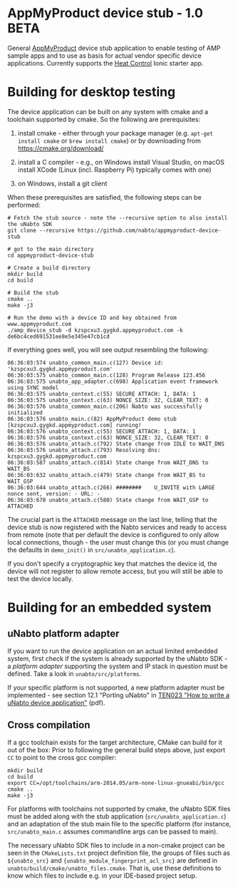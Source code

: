 # AppMyProduct device stub - 1.0 BETA

General [AppMyProduct](https://www.appmyproduct.com) device stub
application to enable testing of AMP sample apps and to use as basis
for actual vendor specific device applications. Currently supports the
[Heat Control](https://github.com/nabto/ionic-starter-nabto) Ionic
starter app.

# Building for desktop testing

The device application can be built on any system with cmake and a toolchain supported by cmake. So the following are prerequisites:

1. install cmake - either through your package manager (e.g. `apt-get install cmake` or `brew install cmake`) or by downloading from https://cmake.org/download/

2. install a C compiler - e.g., on Windows install Visual Studio, on macOS install XCode (Linux (incl. Raspberry Pi) typically comes with one)

3. on Windows, install a git client

When these prerequisites are satisfied, the following steps can be performed:


```
# Fetch the stub source - note the --recursive option to also install the uNabto SDK
git clone --recursive https://github.com/nabto/appmyproduct-device-stub

# got to the main directory
cd appmyproduct-device-stub

# Create a build directory
mkdir build
cd build

# Build the stub
cmake ..
make -j3

# Run the demo with a device ID and key obtained from www.appmyproduct.com 
./amp_device_stub -d kzspcxu3.gygkd.appmyproduct.com -k de6bc4ced691531ee8e5e345e47cb1cd
```

If everything goes well, you will see output resembling the following:

```console
06:36:03:574 unabto_common_main.c(127) Device id: 'kzspcxu3.gygkd.appmyproduct.com'
06:36:03:575 unabto_common_main.c(128) Program Release 123.456
06:36:03:575 unabto_app_adapter.c(698) Application event framework using SYNC model
06:36:03:575 unabto_context.c(55) SECURE ATTACH: 1, DATA: 1
06:36:03:575 unabto_context.c(63) NONCE_SIZE: 32, CLEAR_TEXT: 0
06:36:03:576 unabto_common_main.c(206) Nabto was successfully initialized
06:36:03:576 unabto_main.c(82) AppMyProduct demo stub [kzspcxu3.gygkd.appmyproduct.com] running!
06:36:03:576 unabto_context.c(55) SECURE ATTACH: 1, DATA: 1
06:36:03:576 unabto_context.c(63) NONCE_SIZE: 32, CLEAR_TEXT: 0
06:36:03:576 unabto_attach.c(792) State change from IDLE to WAIT_DNS
06:36:03:576 unabto_attach.c(793) Resolving dns: kzspcxu3.gygkd.appmyproduct.com
06:36:03:587 unabto_attach.c(814) State change from WAIT_DNS to WAIT_BS
06:36:03:632 unabto_attach.c(479) State change from WAIT_BS to WAIT_GSP
06:36:03:644 unabto_attach.c(266) ########    U_INVITE with LARGE nonce sent, version: - URL: -
06:36:03:678 unabto_attach.c(580) State change from WAIT_GSP to ATTACHED
```

The crucial part is the `ATTACHED` message on the last line, telling that the device stub is now registered with the Nabto services and ready to access from remote (note that per default the device is configured to only allow local connections, though - the user must change this (or you must change the defaults in `demo_init()` in `src/unabto_application.c`).

If you don't specify a cryptographic key that matches the device id, the device will not register to allow remote access, but you will still be able to test the device locally.

# Building for an embedded system

## uNabto platform adapter

If you want to run the device application on an actual limited
embedded system, first check if the system is already supported by the
uNabto SDK - a _platform adapter_ supporting the system and IP stack
in question must be defined. Take a look in `unabto/src/platforms`.

If your specific platform is not supported, a new platform adapter
must be implemented - see section 12.1 "Porting uNabto" in [TEN023 "How to
write a uNabto device
application"](https://www.nabto.com/downloads/docs/TEN023%20Writing%20a%20uNabto%20Device%20Application.pdf)
(pdf).

## Cross compilation

If a gcc toolchain exists for the target architecture, CMake can build
for it out of the box: Prior to following the general build steps
above, just export `CC` to point to the cross gcc compiler:

```
mkdir build
cd build
export CC=/opt/toolchains/arm-2014.05/arm-none-linux-gnueabi/bin/gcc
cmake ..
make -j3
```

For platforms with toolchains not supported by cmake, the uNabto SDK
files must be added along with the stub application
(`src/unabto_application.c`) and an adaptation of the stub main file
to the specific platform (for instance, `src/unabto_main.c` assumes
commandline args can be passed to main).

The necessary uNabto SDK files to include in a non-cmake project can
be seen in the `CMakeLists.txt` project definition file, the groups of
files such as `${unabto_src}` and
`{unabto_module_fingerprint_acl_src}` are defined in
`unabto/build/cmake/unabto_files.cmake`. That is, use these
definitions to know which files to include e.g. in your IDE-based project
setup.
